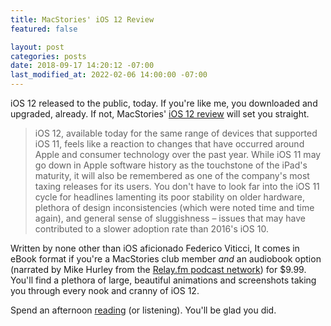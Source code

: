 ```yaml
---
title: MacStories' iOS 12 Review
featured: false

layout: post
categories: posts
date: 2018-09-17 14:20:12 -07:00
last_modified_at: 2022-02-06 14:00:00 -07:00
---
```


iOS 12 released to the public, today. If you're like me, you downloaded and upgraded, already. If not, MacStories' [iOS 12 review](https://www.macstories.net/stories/ios-12-the-macstories-review/?utm_source=johnathan.org&utm_medium=post&utm_campaign=linked_post&utm_content=body_link1) will set you straight.

>  iOS 12, available today for the same range of devices that supported iOS 11, feels like a reaction to changes that have occurred around Apple and consumer technology over the past year.
> While iOS 11 may go down in Apple software history as the touchstone of the iPad's maturity, it will also be remembered as one of the company's most taxing releases for its users. You don't have to look far into the iOS 11 cycle for headlines lamenting its poor stability on older hardware, plethora of design inconsistencies (which were noted time and time again), and general sense of sluggishness – issues that may have contributed to a slower adoption rate than 2016's iOS 10.

Written by none other than iOS aficionado Federico Viticci, It comes in eBook format if you're a MacStories club member _and_ an audiobook option (narrated by Mike Hurley from the [Relay.fm podcast network](https://relay.fm/?utm_source=johnathan.org&utm_medium=post&utm_campaign=linked_post&utm_content=referenced_body_link)) for $9.99. You'll find a plethora of large, beautiful animations and screenshots taking you through every nook and cranny of iOS 12.

Spend an afternoon [reading](https://www.macstories.net/stories/ios-12-the-macstories-review/?utm_source=johnathan.org&utm_medium=post&utm_campaign=linked_post&utm_content=body_link2) (or listening). You'll be glad you did.

